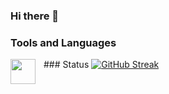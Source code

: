 ### Hi there 👋

### Tools and Languages 
<img align="left" width="40px" style="padding-right:10px;" src="https://cdn.jsdelivr.net/gh/devicons/devicon@latest/icons/python/python-original.svg" />
### Status 
<a href="https://git.io/streak-stats"><img src="https://github-readme-streak-stats.herokuapp.com?user=Az1ah7&theme=vue" alt="GitHub Streak" /></a>
